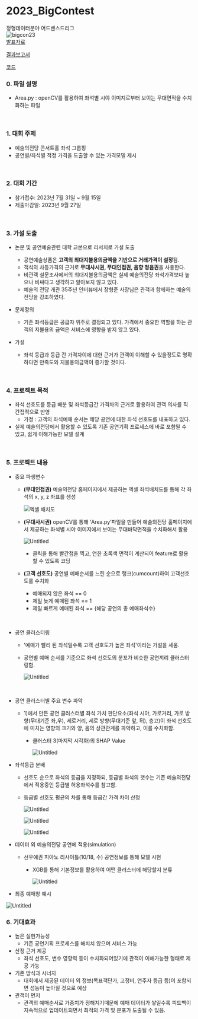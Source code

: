 # 2023_BigContest
정형데이터분야 어드밴스드리그  
![bigcon23](https://github.com/jun-suk/PJT_2023_BigContest/assets/73885257/43638b26-f2b1-447d-911d-b09c9246f169)  
[발표자료](https://github.com/jun-suk/PJT_2023_BigContest/blob/main/%5B%E1%84%87%E1%85%A1%E1%86%AF%E1%84%91%E1%85%AD%E1%84%8C%E1%85%A1%E1%84%85%E1%85%AD%5D%20%E1%84%8C%E1%85%A5%E1%86%BC%E1%84%92%E1%85%A7%E1%86%BC%E1%84%83%E1%85%A6%E1%84%8B%E1%85%B5%E1%84%90%E1%85%A5%E1%84%87%E1%85%AE%E1%86%AB%E1%84%8B%E1%85%A3_%E1%84%8B%E1%85%A5%E1%84%83%E1%85%B3%E1%84%87%E1%85%A2%E1%86%AB%E1%84%89%E1%85%B3%E1%84%83%E1%85%B3%E1%84%85%E1%85%B5%E1%84%80%E1%85%B3_%E1%84%90%E1%85%B5%E1%86%B7_%E1%84%8B%E1%85%B5%E1%84%8B%E1%85%A5%E1%84%83%E1%85%B3%E1%84%85%E1%85%B5%E1%86%B7.pdf)  

[결과보고서](https://github.com/jun-suk/PJT_2023_BigContest/blob/main/%5B%E1%84%80%E1%85%A7%E1%86%AF%E1%84%80%E1%85%AA%E1%84%87%E1%85%A9%E1%84%80%E1%85%A9%E1%84%89%E1%85%A5%5D%20%E1%84%8C%E1%85%A5%E1%86%BC%E1%84%92%E1%85%A7%E1%86%BC%E1%84%83%E1%85%A6%E1%84%8B%E1%85%B5%E1%84%90%E1%85%A5%E1%84%87%E1%85%AE%E1%86%AB%E1%84%8B%E1%85%A3_%E1%84%8B%E1%85%A5%E1%84%83%E1%85%B3%E1%84%87%E1%85%A2%E1%86%AB%E1%84%89%E1%85%B3%E1%84%83%E1%85%B3%E1%84%85%E1%85%B5%E1%84%80%E1%85%B3_%E1%84%90%E1%85%B5%E1%86%B7_%E1%84%8B%E1%85%B5%E1%84%8B%E1%85%A5%E1%84%83%E1%85%B3%E1%84%85%E1%85%B5%E1%86%B7.pdf)  

[코드](https://github.com/jun-suk/PJT_2023_BigContest/blob/main/%5B%E1%84%8F%E1%85%A9%E1%84%83%E1%85%B3%5D%20%E1%84%8C%E1%85%A5%E1%86%BC%E1%84%92%E1%85%A7%E1%86%BC%E1%84%83%E1%85%A6%E1%84%8B%E1%85%B5%E1%84%90%E1%85%A5%E1%84%87%E1%85%AE%E1%86%AB%E1%84%8B%E1%85%A3_%E1%84%90%E1%85%B5%E1%86%B7_%E1%84%8B%E1%85%B5%E1%84%8B%E1%85%A5%E1%84%83%E1%85%B3%E1%84%85%E1%85%B5%E1%86%B7.ipynb)
<br>

### 0. 파일 설명

- Area.py : openCV를 활용하여 좌석별 시야 이미지로부터 보이는 무대면적을 수치화하는 파일

<br>

### 1. 대회 주제

- 예술의전당 콘서트홀 좌석 그룹핑
- 공연별/좌석별 적정 가격을 도출할 수 있는 가격모델 제시

<br>

### 2. 대회 기간

- 참가접수: 2023년 7월 31일 ~ 9월 15일
- 제출마감일: 2023년 9월 27일

<br>

### 3. 가설 도출

- 논문 및 공연예술관련 대학 교본으로 리서치로 가설 도출
    - 공연예술상품은 **고객의 최대지불용의금액을 기반으로 거래가격이 설정**됨.
    - 객석의 차등가격의 근거로 **무대사시권, 무대인접권, 음향 청음권**을 사용한다.
    - 비관객 설문조사에서의 최대지불용의금액은 실제 예술의전당 좌석가격보다 높으나 비싸다고 생각하고 알아보지 않고 있다.
    - 예술의 전당 개관 35주년 인터뷰에서 장형준 사장님은 관객과 함께하는 예술의전당을 강조하였다.
    
- 문제정의
    - 기존 좌석등급은 공급자 위주로 결정되고 있다. 가격에서 중요한 역할을 하는 관객의 지불용의 금액은 서비스에 영향을 받지 않고 있다.

- 가설
    - 좌석 등급과 등급 간 가격차이에 대한 근거가 관객이 이해할 수 있을정도로 명확하다면 만족도와 지불용의금액이 증가할 것이다.

<br>

### 4. 프로젝트 목적

- 좌석 선호도를 등급 배분 및 좌석등급간 가격차의 근거로 활용하여 관객 의사를 직간접적으로 반영
    - 가정 : 고객의 좌석예매 순서는 해당 공연에 대한 좌석 선호도를 내표하고 있다.
- 실제 예술의전당에서 활용할 수 있도록 기존 공연기획 프로세스에 바로 포함될 수 있고, 쉽게 이해가능한 모델 설계

<br>

### 5. 프로젝트 내용

- 중요 파생변수
    - **(무대인접권)** 예술의전당 홈페이지에서 제공하는 엑셀 좌석배치도를 통해 각 좌석의 x, y, z 좌표를 생성
        
        ![엑셀 배치도](https://github.com/jun-suk/PJT_2023_BigContest/assets/73885257/713677b8-415e-4ca8-9d3b-bc23d1c56753)
        
    - **(무대사시권)** openCV를 통해 ‘Area.py’파일을 만들어 예술의전당 홈페이지에서 제공하는 좌석별 시야 이미지에서 보이는 무대바닥면적을 수치화해서 활용
        
        ![Untitled](https://github.com/jun-suk/PJT_2023_BigContest/assets/73885257/d7e0969f-32b9-40c1-8cfd-67ab70b5dd80)
        
        - 클릭을 통해 빨간점을 찍고, 연한 초록색 면적이 계산되어 feature로 활용할 수 있도록 코딩



    - **(고객 선호도)** 공연별 예매순서를 느린 순으로 랭크(cumcount)하여 고객선호도를 수치화
        - 예매되지 않은 좌석 ==  0
        - 제일 늦게 예매된 좌석 == 1
        - 제일 빠르게 예매된 좌석 == {해당 공연의 총 예매좌석수}

<br>

- 공연 클러스터링
    - '예매가 빨리 된 좌석일수록 고객 선호도가 높은 좌석'이라는 가설을 세움.
    - 공연별 예매 순서를 기준으로 좌석 선호도의 분포가 비슷한 공연끼리 클러스터링함.

        ![Untitled](https://github.com/jun-suk/PJT_2023_BigContest/assets/73885257/e2c37b73-7bad-4bbd-8a68-d2c1f64712a5)

<br>


- 공연 클러스터별 주요 변수 파악
    - 1)에서 만든 공연 클러스터별 좌석 가치 판단요소(좌석 시야, 가로거리, 가로 방향(무대기준 좌,우), 세로거리, 세로 방향(무대기준 앞, 뒤), 층고)이 좌석 선호도에 미치는 영향의 크기와 양, 음의 상관관계를 파악하고, 이를 수치화함.
        - 클러스터 3(마지막 시각화)의 SHAP Value
            
            ![Untitled](https://github.com/jun-suk/PJT_2023_BigContest/assets/73885257/630d1064-cc95-4813-bcb4-f906a65251f2)
            
        
- 좌석등급 분배
    - 선호도 순으로 좌석의 등급을 지정하되, 등급별 좌석의 갯수는 기존 예술의전당에서 적용중인 등급별 허용좌석수를 참고함.
    - 등급별 선호도 평균의 차를 통해 등급간 가격 차이 산정
        
        ![Untitled](https://github.com/jun-suk/PJT_2023_BigContest/assets/73885257/0b3e1184-d5d1-4099-9939-9165e524c28c)
        
        ![Untitled](https://github.com/jun-suk/PJT_2023_BigContest/assets/73885257/ef77a68b-f129-4250-870f-3a31bdbf41c0)
        
        ![Untitled](https://github.com/jun-suk/PJT_2023_BigContest/assets/73885257/0ceb632d-c77d-47f5-9e47-3456738d40a5)
        

- 데이터 외 예술의전당 공연에 적용(simulation)
    - 선우예권 피아노 리사이틀(10/18, 수) 공연정보를 통해 모델 시현
        - XGB를 통해 기본정보를 활용하여 어떤 클러스터에 해당할지 분류
            
            ![Untitled](https://github.com/jun-suk/PJT_2023_BigContest/assets/73885257/579d0b6b-e042-459f-a0da-9f4b8d7260b1)
            
- 최종 예매창 예시

![Untitled](https://github.com/jun-suk/PJT_2023_BigContest/assets/73885257/acc43e25-1cba-4226-af7f-ec15ecb41818)

### 6. 기대효과

- 높은 실현가능성
    - 기존 공연기획 프로세스를 해치치 않으며 서비스 가능
- 산정 근거 제공
    - 좌석 선호도, 변수 영향력 등이 수치화되어있기에 관객이 이해가능한 형태로 제공 가능
- 기존 방식과 시너지
    - 대회에서 제공된 데이터 외 정보(목표객단가, 고정비, 연주자 등급 등)이 포함되면 성능이 높아질 것으로 예상
- 관객이 먼저
    - 관객의 예매순서로 가중치가 정해지기때문에 예매 데이터가 쌓일수록 피드백이 지속적으로 업데이트되면서 최적의 가격 및 분포가 도출될 수 있음.
